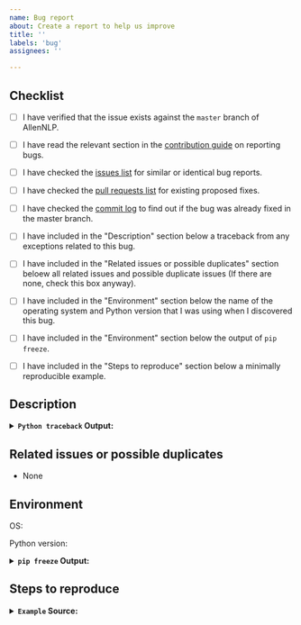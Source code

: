```yaml
---
name: Bug report
about: Create a report to help us improve
title: ''
labels: 'bug'
assignees: ''

---
```


<!--
Please fill this template entirely and do not erase any of it.
We reserve the right to close without a response bug reports which are incomplete.
-->

## Checklist

<!-- To check an item on the list replace [ ] with [x]. -->

- [ ] I have verified that the issue exists against the `master` branch of AllenNLP.
- [ ] I have read the relevant section in the [contribution guide](https://github.com/allenai/allennlp/blob/master/CONTRIBUTING.md#bug-fixes-and-new-features) on reporting bugs.
- [ ] I have checked the [issues list](https://github.com/allenai/allennlp/issues) for similar or identical bug reports.
- [ ] I have checked the [pull requests list](https://github.com/allenai/allennlp/pulls) for existing proposed fixes.
- [ ] I have checked the [commit log](https://github.com/allenai/allennlp/commits/master) to find out if the bug was already fixed in the master branch.
- [ ] I have included in the "Description" section below a traceback from any exceptions related to this bug.
- [ ] I have included in the "Related issues or possible duplicates" section beloew all related issues and possible duplicate issues (If there are none, check this box anyway).
- [ ] I have included in the "Environment" section below the name of the operating system and Python version that I was using when I discovered this bug.
- [ ] I have included in the "Environment" section below the output of `pip freeze`.
- [ ] I have included in the "Steps to reproduce" section below a minimally reproducible example.


## Description

<!-- Please provide a clear and concise description of what the bug is here. -->

<details>
<summary><b><code>Python traceback</code> Output:</b></summary>
<p>

<!-- Paste the traceback from any exception (if there was one) in between the next two lines below -->
```
```

</p>
</details>


## Related issues or possible duplicates

- None


## Environment

<!-- Provide the name of operating system below (e.g. OS X, Linux) -->
OS:

<!-- Provide the Python version you were using (e.g. 3.7.1) -->
Python version:

<details>
<summary><b><code>pip freeze</code> Output:</b></summary>
<p>

<!-- Paste the output of `pip freeze` in between the next two lines below -->
```
```

</p>
</details>


## Steps to reproduce


<details>
<summary><b><code>Example</code> Source:</b></summary>
<p>

<!-- Add a fully runnable example in between the next two lines below that will reproduce the bug -->
```
```

</p>
</details>
